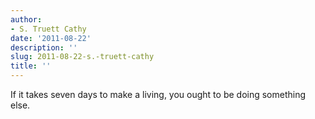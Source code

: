 ```yaml
---
author:
- S. Truett Cathy
date: '2011-08-22'
description: ''
slug: 2011-08-22-s.-truett-cathy
title: ''
---
```

If it takes seven days to make a living, you ought to be doing something else.



